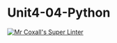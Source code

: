# Unit4-04-Python
[![Mr Coxall's Super Linter](https://github.com/ICS3U-Programming-TamerZ/Unit4-04-Python/workflows/Mr%20Coxall's%20Super%20Linter/badge.svg)](https://github.com/ICS3U-Programming-TamerZ/Unit4-04-Python/actions/)

